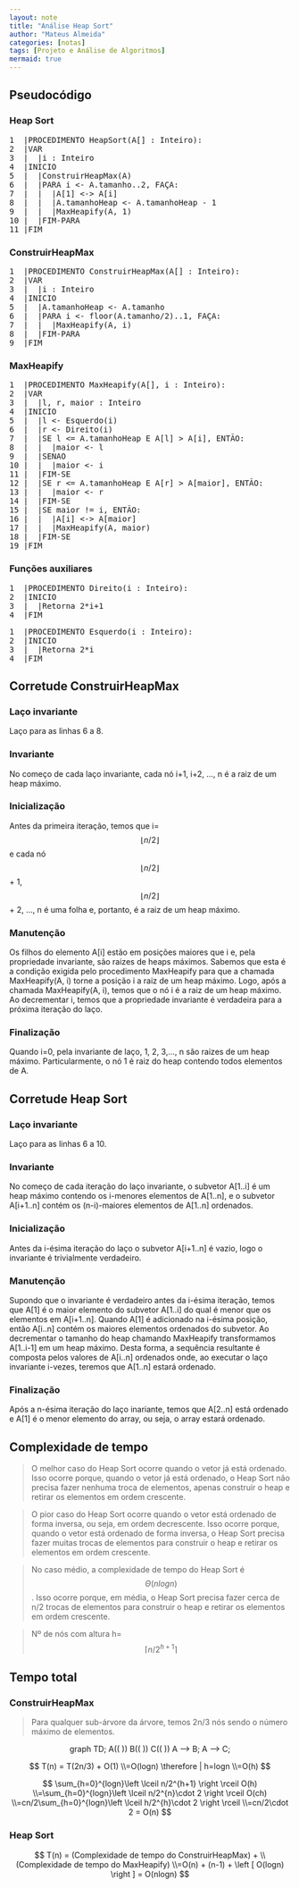 ```yaml
---
layout: note
title: "Análise Heap Sort"
author: "Mateus Almeida"
categories: [notas]
tags: [Projeto e Análise de Algoritmos]
mermaid: true
---
```


## Pseudocódigo

### Heap Sort
<pre class="responsive-latex">
1  |PROCEDIMENTO HeapSort(A[] : Inteiro):
2  |VAR
3  |  |i : Inteiro
4  |INICIO
5  |  |ConstruirHeapMax(A)
6  |  |PARA i <- A.tamanho..2, FAÇA:
7  |  |  |A[1] <-> A[i]
8  |  |  |A.tamanhoHeap <- A.tamanhoHeap - 1
9  |  |  |MaxHeapify(A, 1) 
10 |  |FIM-PARA
11 |FIM
</pre>

### ConstruirHeapMax
<pre class="responsive-latex">
1  |PROCEDIMENTO ConstruirHeapMax(A[] : Inteiro):
2  |VAR
3  |  |i : Inteiro
4  |INICIO
5  |  |A.tamanhoHeap <- A.tamanho
6  |  |PARA i <- floor(A.tamanho/2)..1, FAÇA:
7  |  |  |MaxHeapify(A, i) 
8  |  |FIM-PARA
9  |FIM
</pre>

### MaxHeapify
<pre class="responsive-latex">
1  |PROCEDIMENTO MaxHeapify(A[], i : Inteiro):
2  |VAR
3  |  |l, r, maior : Inteiro
4  |INICIO
5  |  |l <- Esquerdo(i)
6  |  |r <- Direito(i)
7  |  |SE l <= A.tamanhoHeap E A[l] > A[i], ENTÃO:
8  |  |  |maior <- l
9  |  |SENAO
10 |  |  |maior <- i
11 |  |FIM-SE
12 |  |SE r <= A.tamanhoHeap E A[r] > A[maior], ENTÃO:
13 |  |  |maior <- r
14 |  |FIM-SE
15 |  |SE maior != i, ENTÃO:
16 |  |  |A[i] <-> A[maior]
17 |  |  |MaxHeapify(A, maior)
18 |  |FIM-SE
19 |FIM
</pre>

### Funções auxiliares
<pre class="responsive-latex">
1  |PROCEDIMENTO Direito(i : Inteiro):
2  |INICIO
3  |  |Retorna 2*i+1
4  |FIM
</pre>

<pre class="responsive-latex">
1  |PROCEDIMENTO Esquerdo(i : Inteiro):
2  |INICIO
3  |  |Retorna 2*i
4  |FIM
</pre>

## Corretude ConstruirHeapMax

### Laço invariante
Laço para as linhas 6 a 8.

### Invariante
No começo de cada laço invariante, cada nó i+1, i+2, ..., n é a raiz de um heap máximo.

### Inicialização
Antes da primeira iteração, temos que i=$$\left \lfloor n/2 \right \rfloor$$ e cada nó $$\left \lfloor n/2 \right \rfloor$$ + 1, $$\left \lfloor n/2 \right \rfloor$$ + 2, ..., n é uma folha e, portanto, é a raiz de um heap máximo. 

### Manutenção
Os filhos do elemento A[i] estão em posições maiores que i e, pela propriedade invariante, são raizes de heaps máximos. Sabemos que esta é a condição exigida pelo procedimento MaxHeapify para que a chamada MaxHeapify(A, i) torne a posição i a raiz de um heap máximo. Logo, após a chamada MaxHeapify(A, i), temos que o nó i é a raiz de um heap máximo. Ao decrementar i, temos que a propriedade invariante é verdadeira para a próxima iteração do laço.

### Finalização
Quando i=0, pela invariante de laço, 1, 2, 3,..., n são raizes de um heap máximo. Particularmente, o nó 1 é raiz do heap contendo todos elementos de A.

## Corretude Heap Sort

### Laço invariante
Laço para as linhas 6 a 10.

### Invariante
No começo de cada iteração do laço invariante, o subvetor A[1..i] é um heap máximo contendo os i-menores elementos de A[1..n], e o subvetor A[i+1..n] contém os (n-i)-maiores elementos de A[1..n] ordenados. 

### Inicialização
Antes da i-ésima iteração do laço o subvetor A[i+1..n] é vazio, logo o invariante é trivialmente verdadeiro.

### Manutenção
Supondo que o invariante é verdadeiro antes da i-ésima iteração, temos que A[1] é o maior elemento do subvetor A[1..i] do qual é menor que os elementos em A[i+1..n]. Quando A[1] é adicionado na i-ésima posição, então A[i..n] contém os maiores elementos ordenados do subvetor. Ao decrementar o tamanho do heap chamando MaxHeapify transformamos A[1..i-1] em um heap máximo. Desta forma, a sequência resultante é composta pelos valores de A[i..n] ordenados onde, ao executar o laço invariante i-vezes, teremos que A[1..n] estará ordenado. 

### Finalização
Após a n-ésima iteração do laço inariante, temos que A[2..n] está ordenado e A[1] é o menor elemento do array, ou seja, o array estará ordenado.

## Complexidade de tempo
>O melhor caso do Heap Sort ocorre quando o vetor já está ordenado. Isso ocorre porque, quando o vetor já está ordenado, o Heap Sort não precisa fazer nenhuma troca de elementos, apenas construir o heap e retirar os elementos em ordem crescente.

>O pior caso do Heap Sort ocorre quando o vetor está ordenado de forma inversa, ou seja, em ordem decrescente. Isso ocorre porque, quando o vetor está ordenado de forma inversa, o Heap Sort precisa fazer muitas trocas de elementos para construir o heap e retirar os elementos em ordem crescente.

>No caso médio, a complexidade de tempo do Heap Sort é $$\Theta(n log n)$$. Isso ocorre porque, em média, o Heap Sort precisa fazer cerca de n/2 trocas de elementos para construir o heap e retirar os elementos em ordem crescente.

>Nº de nós com altura h=$$\left \lceil n/2^{h+1} \right \rceil$$

## Tempo total

### ConstruirHeapMax
> Para qualquer sub-árvore da árvore, temos 2n/3 nós sendo o número máximo de elementos.

<center>
<div class="mermaid">
  graph TD;
    A((&nbsp;))
    B((&nbsp;))
    C((&nbsp;))
    A --> B;
    A --> C;
</div>
</center>

$$
T(n) = T(2n/3) + O(1)
\\=O(logn) \therefore | h=logn
\\=O(h)
$$

$$
\sum_{h=0}^{logn}\left \lceil n/2^{h+1} \right \rceil O(h)
\\=\sum_{h=0}^{logn}\left \lceil n/2^{n}\cdot 2 \right \rceil O(ch)
\\=cn/2\sum_{h=0}^{logn}\left \lceil h/2^{h}\cdot 2 \right \rceil
\\=cn/2\cdot 2 = O(n)
$$

### Heap Sort

$$
T(n) = (Complexidade de tempo do ConstruirHeapMax) + 
	   \\(Complexidade de tempo do MaxHeapify)
\\=O(n) + (n-1) + \left [ O(logn) \right ] = O(nlogn)
$$
